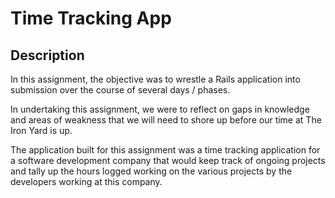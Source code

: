 # Time Tracking App

## Description

In this assignment, the objective was to wrestle a Rails application into submission over the course of several days / phases.

In undertaking this assignment, we were to reflect on gaps in knowledge and areas of weakness that we will need to shore up before our time at The Iron Yard is up.

The application built for this assignment was a time tracking application for a software development company that would keep track of ongoing projects and tally up the hours logged working on the various projects by the developers working at this company. 
